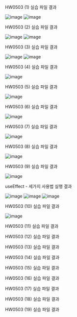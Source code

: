 HW0503 (1) 실습 파일 결과

![image](https://github.com/drawarepair/React/assets/102895287/51afaa85-da31-42db-8838-78662ca94988) ![image](https://github.com/drawarepair/React/assets/102895287/195ff3b4-a52b-40ab-a8c0-3b8d43790794)

HW0503 (2) 실습 파일 결과

![image](https://github.com/drawarepair/React/assets/102895287/f97750c0-ccbc-4f7d-bc3e-5a66c45ac99d) ![image](https://github.com/drawarepair/React/assets/102895287/3f5e6415-491a-4e40-9ab6-b2f961c131d4)

HW0503 (3) 실습 파일 결과

![image](https://github.com/drawarepair/React/assets/102895287/244c01c0-29f5-4cae-a12a-59122437e01e) ![image](https://github.com/drawarepair/React/assets/102895287/d9e12c34-adee-4ba0-8540-a1e1f4b5cb7c)

HW0503 (4) 실습 파일 결과

![image](https://github.com/drawarepair/React/assets/102895287/957fbfc0-60dd-47f7-a6d8-7ea176e02a6f)

HW0503 (5) 실습 파일 결과

![image](https://github.com/drawarepair/React/assets/102895287/f1413287-9672-4fd0-9bc4-0abdb539cdd2)

HW0503 (6) 실습 파일 결과

![image](https://github.com/drawarepair/React/assets/102895287/d2541861-8d9a-4e7c-98ff-dd86d62bf638)

HW0503 (7) 실습 파일 결과

![image](https://github.com/drawarepair/React/assets/102895287/3d89fe88-38ed-415c-8107-7532e3a216b5)

HW0503 (8) 실습 파일 결과

![image](https://github.com/drawarepair/React/assets/102895287/21c4040d-85a3-4dd6-9d20-7e366cb4d544)

HW0503 (9) 실습 파일 결과

![image](https://github.com/drawarepair/React/assets/102895287/ac6d95fc-eb4d-43de-b6a4-8647a559784d)

useEffect - 세가지 사용법 실행 결과

![image](https://github.com/drawarepair/React/assets/102895287/a11b9aac-eaec-4113-bf57-8b84bf74051a) ![image](https://github.com/drawarepair/React/assets/102895287/03acd8a4-7777-4884-88ea-fe3626eb8852) ![image](https://github.com/drawarepair/React/assets/102895287/bc01977f-0aaa-4c00-ac0f-5245a355a9d3)

HW0503 (10) 실습 파일 결과

![image](https://github.com/drawarepair/React/assets/102895287/581fe3dd-ceaa-4b9a-a823-efe34bbfe0d8)

HW0503 (11) 실습 파일 결과


HW0503 (12) 실습 파일 결과


HW0503 (13) 실습 파일 결과


HW0503 (14) 실습 파일 결과


HW0503 (15) 실습 파일 결과


HW0503 (16) 실습 파일 결과


HW0503 (17) 실습 파일 결과



HW0503 (18) 실습 파일 결과


HW0503 (19) 실습 파일 결과

